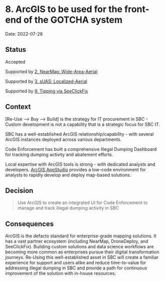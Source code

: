 # 8. ArcGIS to be used for the front-end of the GOTCHA system

Date: 2022-07-28

## Status

Accepted

Supported by [2. NearMap: Wide-Area-Aerial](0002-source-wide-area-aerial-imagery-from-nearmap.md)

Supported by [3. sUAS: Localized-Aerial](0003-source-highres-localized-aerial-imagery-from-sUAS.md)

Supported by [9. Tipping via SeeClickFix](0009-re-use-see-click-fix-as-citizen-tipping-solution.md)

## Context

[Re-Use --> Buy --> Build] is the strategy for IT procurement in SBC - Custom development is not a capability that is a strategic focus for SBC IT.

SBC has a well-established ArcGIS relationship/capability - with several ArcGIS instances deployed across various departments. 

Code Enforcement has built a comprehensive Illegal Dumping Dashboard for tracking dumping activity and abatement efforts. 

Local expertise with ArcGIS tools is strong - with dedicated analysts and developers. [ArcGIS AppStudio](https://www.esri.com/en-us/arcgis/products/arcgis-appstudio/overview) provides a low-code environment for analysts to rapidly develop and deploy map-based solutions. 

## Decision

>Use ArcGIS to create an integrated UI for Code Enforcement to manage and track illegal dumping activity in SBC

## Consequences

ArcGIS is the defacto standard for enterprise-grade mapping solutions. It has a vast partner ecosystem (including NearMap, DroneDeploy, and SeeClickFix). Building custom solutions and data science workflows are becoming more common as enterprises pursue their digital transformation journeys. Re-Using this well-established asset in SBC will create a familiar experience for support and users alike and reduce time-to-value for addressing illegal dumping in SBC and provide a path for continuous improvement of the solution with in-house resources.